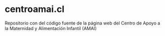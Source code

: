 # centroamai.cl
Repositorio con del código fuente de la página web del Centro de Apoyo a la Maternidad y Alimentación Infantil (AMAI)
